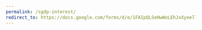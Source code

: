 ```yaml
---
permalink: /sgdp-interest/
redirect_to: https://docs.google.com/forms/d/e/1FAIpQLSeHwWoLEhJxXyeelTfJOWlRQtRjNQE4jNUZlAlss_2s04XZwQ/viewform?usp=sf_link
---
```


